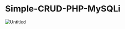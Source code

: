 # Simple-CRUD-PHP-MySQLi
![Untitled](https://user-images.githubusercontent.com/54633249/64063197-382a7280-cc1b-11e9-9355-231e9a7921d7.png)
